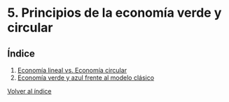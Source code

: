 # 5. Principios de la economía verde y circular

## Índice

1. [Economía lineal vs. Economía circular](../5_Principios_de_la_economía_verde_y_circular_ra3_pisa3_grupo1_ruiz-orejon/51_Economia_lineal_vs_Economia_circular_alejandro.md)
2. [Economía verde y azul frente al modelo clásico](../5_Principios_de_la_economía_verde_y_circular_ra3_pisa3_grupo1_ruiz-orejon/52_Economia_verde_y_azul_frente_al_modelo_clasico_alejandro.md)


[Volver al índice](../indice_pisa3_grupo1_ruiz-orejon.md)